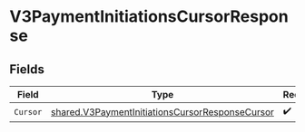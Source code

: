 # V3PaymentInitiationsCursorResponse


## Fields

| Field                                                                                                                     | Type                                                                                                                      | Required                                                                                                                  | Description                                                                                                               |
| ------------------------------------------------------------------------------------------------------------------------- | ------------------------------------------------------------------------------------------------------------------------- | ------------------------------------------------------------------------------------------------------------------------- | ------------------------------------------------------------------------------------------------------------------------- |
| `Cursor`                                                                                                                  | [shared.V3PaymentInitiationsCursorResponseCursor](../../../pkg/models/shared/v3paymentinitiationscursorresponsecursor.md) | :heavy_check_mark:                                                                                                        | N/A                                                                                                                       |